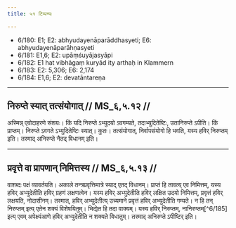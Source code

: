 ```yaml
---
title: ५१ टिप्पन्यः

---
```

- 6/180: E1; E2: abhyudayenāparāddhasyeti; E6: abhyudayenāparāhṇasyeti
- 6/181: E1,6; E2: upāṃśuyājasyāpi
- 6/182: E1 hat vibhāgaṃ kuryād ity arthaḥ in Klammern
- 6/183: E2: 5,306; E6: 2,174
- 6/184: E1,6; E2: devatāntareṇa

____________________________________________


## निरुप्ते स्यात् तत्संयोगात् // MS_६,५.१२ //

अस्मिन्न् एवोदाहरणे संशयः। किं यदि निरुप्ते ऽभ्युदयो ऽवगम्यते, तदाभ्युदितेष्टिः, उतानिरुप्ते ऽपीति। किं प्राप्तम्। निरुप्ते ऽवगते ऽभ्युदितेष्टिः स्यात्। कुतः। तत्संयोगात्, निर्वापसंयोगो हि भवति, यस्य हविर् निरुप्तम् इति। तस्माद् अनिरुप्ते नैतद् विधानम् इति।


____________________________________________


## प्रवृत्ते वा प्रापणान् निमित्तस्य // MS_६,५.१३ //

वाशब्दः पक्षं व्यावर्तयति। अकाले तन्त्रप्रवृत्तिमात्रे स्याद् एतद् विधानम्। प्राप्तं हि तावत्य् एव निमित्तम्, यस्य हविर् अभ्युदेतीति हविर् ग्रहणं लक्षणत्वेन। यस्य हविर् अभ्युदेतीति हविर् लक्षित उदयो निमित्तम्, प्रवृत्तं हविर् लक्षयति, नोदासीनम्। तस्मात्, हविर् अभ्युदेतीत्य् उच्यमाने प्रवृत्तं हविर् अभ्युदेतीति गम्यते। न हि तन् निरुप्तम् इत्य् एतेन शक्यं विशेषयितुम्। भिद्येत हि तदा वाक्यम्। यस्य हविर् निरुप्तम्, नानिरुप्तम्[^6/185] इत्य् एवम् अपेक्ष्यंआणे हविर् अभ्युदेतीति न शक्यते विधातुम्। तस्माद् अनिरुप्ते ऽपीष्टिर् इति।
